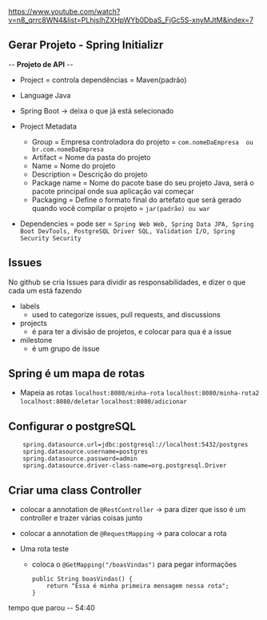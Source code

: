 https://www.youtube.com/watch?v=n8_qrrc8WN4&list=PLhjsIhZXHpWYb0DbaS_FjGc5S-xnyMJtM&index=7

## Gerar Projeto - Spring Initializr

-- **Projeto de API** --

- Project = controla dependências = Maven(padrão)
- Language Java
- Spring Boot -> deixa o que já está selecionado
- Project Metadata
    - Group = Empresa controladora do projeto = ``` com.nomeDaEmpresa  ou  br.com.nomeDaEmpresa ```
    - Artifact = Nome da pasta do projeto
    - Name = Nome do projeto
    - Description = Descrição do projeto
    - Package name = Nome do pacote base do seu projeto Java, será o pacote principal onde sua aplicação vai começar
    - Packaging = Define o formato final do artefato que será gerado quando você compilar o projeto = ``` jar(padrão) ou war ```

- Dependencies = pode ser = ``` Spring Web Web, Spring Data JPA, Spring Boot DevTools, PostgreSQL Driver SQL, Validation I/O, Spring Security Security ```

## Issues
No github se cria Issues para dividir as responsabilidades, e dizer o que cada um está fazendo

- labels
     - used to categorize issues, pull requests, and discussions
- projects
     - é para ter a divisão de projetos, e colocar para qua é a issue
- milestone
     - é um grupo de issue

## Spring é um mapa de rotas

- Mapeia as rotas
    ``localhost:8080/minha-rota``
    ``localhost:8080/minha-rota2``
    ``localhost:8080/deletar``
    ``localhost:8080/adicionar``

## Configurar o postgreSQL
```
    spring.datasource.url=jdbc:postgresql://localhost:5432/postgres
    spring.datasource.username=postgres
    spring.datasource.password=admin
    spring.datasource.driver-class-name=org.postgresql.Driver
```

## Criar uma class Controller

- colocar a annotation de ``@RestController`` -> para dizer que isso é um controller e trazer várias coisas junto
- colocar a annotation de ``@RequestMapping`` -> para colocar a rota

- Uma rota teste
    - coloca o ``@GetMapping("/boasVindas")`` para pegar informações
        ```
        public String boasVindas() {
            return "Essa é minha primeira mensagem nessa rota";
        }
        ```

tempo que parou -- 54:40


